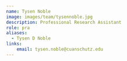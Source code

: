 ```yaml
---
name: Tysen Noble
image: images/team/tysennoble.jpg
description: Professional Research Assistant
role: pra
aliases:
  - Tysen D Noble
links:
    email: tysen.noble@cuanschutz.edu
---
```

